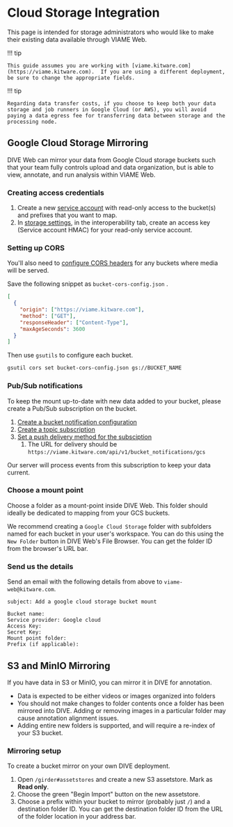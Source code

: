 # Cloud Storage Integration

This page is intended for storage administrators who would like to make their existing data available through VIAME Web.

!!! tip

    This guide assumes you are working with [viame.kitware.com](https://viame.kitware.com).  If you are using a different deployment, be sure to change the appropriate fields.

!!! tip

    Regarding data transfer costs, if you choose to keep both your data storage and job runners in Google Cloud (or AWS), you will avoid paying a data egress fee for transferring data between storage and the processing node.

## Google Cloud Storage Mirroring

DIVE Web can mirror your data from Google Cloud storage buckets such that your team fully controls upload and data organization, but is able to view, annotate, and run analysis within VIAME Web.

### Creating access credentials

1. Create a new [service account](https://cloud.google.com/iam/docs/creating-managing-service-accounts) with read-only access to the bucket(s) and prefixes that you want to map.
1. In [storage settings](https://console.cloud.google.com/storage/settings), in the interoperability tab, create an access key (Service account HMAC) for your read-only service account.

### Setting up CORS

You'll also need to [configure CORS headers](https://cloud.google.com/storage/docs/configuring-cors) for any buckets where media will be served.

Save the following snippet as `bucket-cors-config.json` .

``` json
[
  {
    "origin": ["https://viame.kitware.com"],
    "method": ["GET"],
    "responseHeader": ["Content-Type"],
    "maxAgeSeconds": 3600
  }
]
```

Then use `gsutils` to configure each bucket.

``` bash
gsutil cors set bucket-cors-config.json gs://BUCKET_NAME
```

### Pub/Sub notifications

To keep the mount up-to-date with new data added to your bucket, please create a Pub/Sub subscription on the bucket.

1. [Create a bucket notification configuration](https://cloud.google.com/storage/docs/reporting-changes#enabling)
1. [Create a topic subscription](https://cloud.google.com/pubsub/docs/admin#pubsub_create_pull_subscription-console)
1. [Set a push delivery method for the subsciption](https://cloud.google.com/pubsub/docs/admin#pubsub_create_pull_subscription-console)
    1. The URL for delivery should be `https://viame.kitware.com/api/v1/bucket_notifications/gcs`

Our server will process events from this subscription to keep your data current.

### Choose a mount point

Choose a folder as a mount-point inside DIVE Web.  This folder should ideally be dedicated to mapping from your GCS buckets.

We recommend creating a `Google Cloud Storage` folder with subfolders named for each bucket in your user's workspace.  You can do this using the `New Folder` button in DIVE Web's File Browser.  You can get the folder ID from the browser's URL bar.

### Send us the details

Send an email with the following details from above to `viame-web@kitware.com`.

``` text
subject: Add a google cloud storage bucket mount

Bucket name:
Service provider: Google cloud
Access Key: 
Secret Key:
Mount point folder:
Prefix (if applicable):
```

## S3 and MinIO Mirroring

If you have data in S3 or MinIO, you can mirror it in DIVE for annotation.

* Data is expected to be either videos or images organized into folders
* You should not make changes to folder contents once a folder has been mirrored into DIVE.  Adding or removing images in a particular folder may cause annotation alignment issues.
* Adding entire new folders is supported, and will require a re-index of your S3 bucket.

### Mirroring setup

To create a bucket mirror on your own DIVE deployment.

1. Open `/girder#assetstores` and create a new S3 assetstore.  Mark as **Read only**.
1. Choose the green "Begin Import" button on the new assetstore.
1. Choose a prefix within your bucket to mirror (probably just `/`) and a destination folder ID.  You can get the destination folder ID from the URL of the folder location in your address bar.
